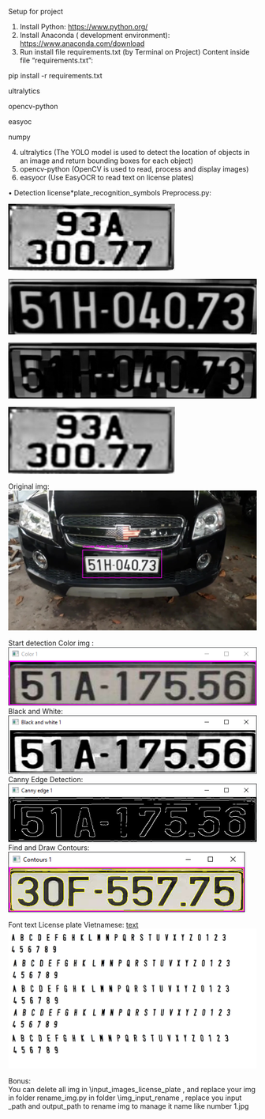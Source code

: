 Setup for project

1. Install Python: https://www.python.org/
2. Install Anaconda ( development environment): https://www.anaconda.com/download
3. Run install file requirements.txt (by Terminal on Project)
   Content inside file “requirements.txt”:

pip install -r requirements.txt

ultralytics

opencv-python

easyoc

numpy

4. ultralytics (The YOLO model is used to detect the location of objects in an image and return bounding boxes for each object)
5. opencv-python (OpenCV is used to read, process and display images)
6. easyocr (Use EasyOCR to read text on license plates)

• Detection license\*plate_recognition_symbols
Preprocess.py:

![alt text](imgGrayscalePlusTopHatMinusBlackHat.jpg)

![alt text](BlackHat.jpg)

![alt text](TopHat.jpg)

![alt text](Gaussian.jpg)

Original img:
![alt text](<Running_YOLOv8_Webcam/detection_by_picture/ảnh Chuẩn/1.jpg>)

Start detection
Color img :
![alt text](Color.png)
Black and White:
![alt text](BlackWhite.png)
Canny Edge Detection:
![alt text](Canny.png)
Find and Draw Contours:
![alt text](Contours.png)

Font text License plate Vietnamese:
[text](Soxe2banh.TTF)
![alt text](font_vn.png)

Bonus:  
You can delete all img in \input_images_license_plate , and replace your img in folder
rename_img.py in folder \img_input_rename , replace you input \_path and output_path to rename img to manage it name like number 1.jpg
